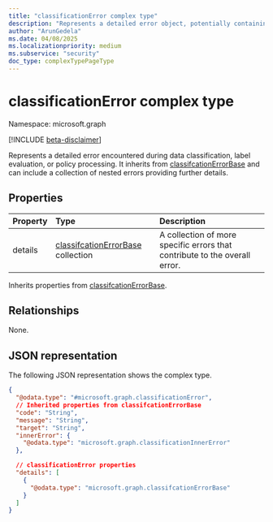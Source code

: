 ```yaml
---
title: "classificationError complex type"
description: "Represents a detailed error object, potentially containing multiple nested errors, encountered during classification or policy evaluation."
author: "ArunGedela"
ms.date: 04/08/2025
ms.localizationpriority: medium
ms.subservice: "security"
doc_type: complexTypePageType
---
```


# classificationError complex type

Namespace: microsoft.graph

[!INCLUDE [beta-disclaimer](../../includes/beta-disclaimer.md)]

Represents a detailed error encountered during data classification, label evaluation, or policy processing. It inherits from [classifcationErrorBase](../resources/classifcationerrorbase.md) and can include a collection of nested errors providing further details.

## Properties

| Property | Type                                                                                                       | Description                                                   |
| :------- | :--------------------------------------------------------------------------------------------------------- | :------------------------------------------------------------ |
| details  | [classifcationErrorBase](../resources/classifcationerrorbase.md) collection | A collection of more specific errors that contribute to the overall error. |

Inherits properties from [classifcationErrorBase](../resources/classifcationerrorbase.md).

## Relationships

None.

## JSON representation

The following JSON representation shows the complex type.
<!-- {
  "blockType": "resource",
  "@odata.type": "microsoft.graph.classificationError",
  "baseType": "microsoft.graph.classifcationErrorBase",
  "openType": false
}-->
``` json
{
  "@odata.type": "#microsoft.graph.classificationError",
  // Inherited properties from classifcationErrorBase
  "code": "String",
  "message": "String",
  "target": "String",
  "innerError": {
    "@odata.type": "microsoft.graph.classificationInnerError"
  },

  // classificationError properties
  "details": [
    {
      "@odata.type": "microsoft.graph.classifcationErrorBase"
    }
  ]
}
```
